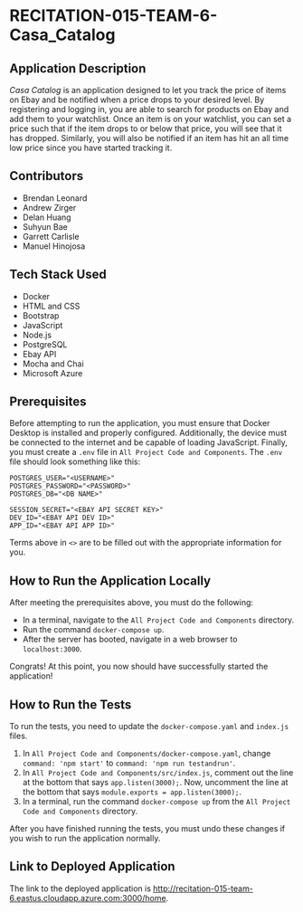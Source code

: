 # **RECITATION-015-TEAM-6-Casa_Catalog**

## **Application Description**

*Casa Catalog* is an application designed to let you track 
the price of items on Ebay and be notified when a price drops 
to your desired level. By registering and logging in, you are able
to search for products on Ebay and add them to your watchlist. 
Once an item is on your watchlist, you can set a price such that 
if the item drops to or below that price, you will see that it has dropped. 
Similarly, you will also be notified if an item has hit an all time low 
price since you have started tracking it.

## **Contributors**

- Brendan Leonard
- Andrew Zirger
- Delan Huang
- Suhyun Bae
- Garrett Carlisle
- Manuel Hinojosa

## **Tech Stack Used**

- Docker
- HTML and CSS
- Bootstrap
- JavaScript
- Node.js
- PostgreSQL
- Ebay API
- Mocha and Chai
- Microsoft Azure

## **Prerequisites**

Before attempting to run the application, you must ensure 
that Docker Desktop is installed and properly configured. 
Additionally, the device must be connected to the internet 
and be capable of loading JavaScript. Finally, you must create 
a `.env` file in `All Project Code and Components`. The `.env` 
file should look something like this:    

    POSTGRES_USER="<USERNAME>"  
    POSTGRES_PASSWORD="<PASSWORD>"  
    POSTGRES_DB="<DB NAME>"  
      
    SESSION_SECRET="<EBAY API SECRET KEY>"  
    DEV_ID="<EBAY API DEV ID>"  
    APP_ID="<EBAY API APP ID>"

Terms above in `<>` are to be filled out with the appropriate information for you.

## **How to Run the Application Locally**

After meeting the prerequisites above, you must do the following: 
- In a terminal, navigate to the `All Project Code and Components` directory.
- Run the command `docker-compose up`.
- After the server has booted, navigate in a web browser to `localhost:3000`.

Congrats! At this point, you now should have successfully started the application!

## **How to Run the Tests**

To run the tests, you need to update the `docker-compose.yaml` and `index.js` files.
1. In `All Project Code and Components/docker-compose.yaml`, change `command: 'npm start'` to `command: 'npm run testandrun'`.
2. In `All Project Code and Components/src/index.js`, comment out the line at the bottom that says `app.listen(3000);`. Now, uncomment the line at the bottom that says `module.exports = app.listen(3000);`.
3. In a terminal, run the command `docker-compose up` from the `All Project Code and Components` directory.
  
After you have finished running the tests, you must undo these changes if you wish to run the application normally.

## **Link to Deployed Application**

The link to the deployed application is http://recitation-015-team-6.eastus.cloudapp.azure.com:3000/home.